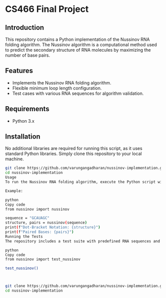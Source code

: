 # CS466 Final Project

## Introduction
This repository contains a Python implementation of the Nussinov RNA folding algorithm. The Nussinov algorithm is a computational method used to predict the secondary structure of RNA molecules by maximizing the number of base pairs.

## Features
- Implements the Nussinov RNA folding algorithm.
- Flexible minimum loop length configuration.
- Test cases with various RNA sequences for algorithm validation.

## Requirements
- Python 3.x

## Installation
No additional libraries are required for running this script, as it uses standard Python libraries. Simply clone this repository to your local machine.

```bash
git clone https://github.com/varungangadharan/nussinov-implementation.git
cd nussinov-implementation
Usage
To run the Nussinov RNA folding algorithm, execute the Python script with a given RNA sequence. The script will output the predicted secondary structure in dot-bracket notation and the paired bases.

Example:

python
Copy code
from nussinov import nussinov

sequence = "GCAUAGC"
structure, pairs = nussinov(sequence)
print(f"Dot-Bracket Notation: {structure}")
print(f"Paired Bases: {pairs}")
Running the Tests
The repository includes a test suite with predefined RNA sequences and their expected secondary structures. To run these tests:

python
Copy code
from nussinov import test_nussinov

test_nussinov()



git clone https://github.com/varungangadharan/nussinov-implementation.git
cd nussinov-implementation
